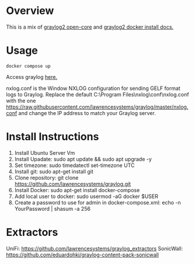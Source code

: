 # Overview

This is a mix of [graylog2 open-core](https://github.com/Graylog2/docker-compose/blob/main/open-core/docker-compose.yml) and [graylog2 docker install docs.](https://go2docs.graylog.org/5-0/downloading_and_installing_graylog/docker_installation.htm)

# Usage

```
docker compose up
```

Access graylog [here.](http://localhost:9000)

nxlog.conf is the Window NXLOG configuration for sending GELF format logs to Graylog. Replace the default C:\Program Files\nxlog\conf\nxlog.conf with the one https://raw.githubusercontent.com/lawrencesystems/graylog/master/nxlog.conf and change the IP address to match your Graylog server.

# Install Instructions

1. Install Ubuntu Server Vm
2. Install Upadate: sudo apt update && sudo apt upgrade -y
3. Set timezone: sudo timedatectl set-timezone UTC
4. Install git: sudo apt-get install git
5. Clone repository: git clone https://github.com/lawrencesystems/graylog.git
6. Install Docker: sudo apt-get install docker-compose
7. Add local user to docker: sudo usermod -aG docker $USER
8. Create a password to use for admin in docker-compose.xml: echo -n YourPassword | shasum -a 256


# Extractors
UniFi: https://github.com/lawrencesystems/graylog_extractors
SonicWall: https://github.com/eduardohki/graylog-content-pack-sonicwall

